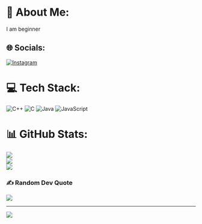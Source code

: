 # 💫 About Me:
I am beginner 


## 🌐 Socials:
[![Instagram](https://img.shields.io/badge/Instagram-%23E4405F.svg?logo=Instagram&logoColor=white)](https://instagram.com/royal_girl_lisha) 

# 💻 Tech Stack:
![C++](https://img.shields.io/badge/c++-%2300599C.svg?style=for-the-badge&logo=c%2B%2B&logoColor=white) ![C](https://img.shields.io/badge/c-%2300599C.svg?style=for-the-badge&logo=c&logoColor=white) ![Java](https://img.shields.io/badge/java-%23ED8B00.svg?style=for-the-badge&logo=openjdk&logoColor=white) ![JavaScript](https://img.shields.io/badge/javascript-%23323330.svg?style=for-the-badge&logo=javascript&logoColor=%23F7DF1E)
# 📊 GitHub Stats:
![](https://github-readme-stats.vercel.app/api?username=Lishanaidu&theme=blueberry&hide_border=false&include_all_commits=false&count_private=false)<br/>
![](https://nirzak-streak-stats.vercel.app/?user=Lishanaidu&theme=blueberry&hide_border=false)<br/>
![](https://github-readme-stats.vercel.app/api/top-langs/?username=Lishanaidu&theme=blueberry&hide_border=false&include_all_commits=false&count_private=false&layout=compact)

### ✍️ Random Dev Quote
![](https://quotes-github-readme.vercel.app/api?type=horizontal&theme=radical)

---
[![](https://visitcount.itsvg.in/api?id=Lishanaidu&icon=0&color=0)](https://visitcount.itsvg.in)

<!-- Proudly created with GPRM ( https://gprm.itsvg.in ) -->
